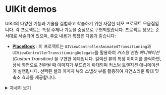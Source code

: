 # UIKit demos

UIKit의 다양한 기능과 기술을 실험하고 학습하기 위한 자잘한 데모 프로젝트 모음집입니다.
각 프로젝트는 특정 주제나 기능을 중심으로 구현되었습니다. 프로젝트 정보는 순서대로 서술되어 있으며, 주요 내용과 특징은 다음과 같습니다:


* **[PlaceBook](/01-PlaceBook/PlaceBook)** : 이 프로젝트는 `UIViewControllerAnimatedTransitioning`과 `UIViewControllerTransitioningDelegate`를 활용하여 _커스텀 전환 애니메이션(Custom Transition)_ 을 구현한 예제입니다. 컬렉션 뷰의 특정 이미지를 클릭하면, 상세 화면으로 전환될 때 이미지가 부드럽게 확대되며 커스텀 트랜지션 애니메이션이 실행됩니다. 선택된 셀의 이미지 뷰와 스냅샷 뷰를 활용하여 자연스러운 확대 및 축소 효과를 제공합니다.

<details>
<summary>자세히 보기</summary>

<!-- summary 아래 한칸 공백 두어야함 -->
| GIF |
| :--: |
| ![Simulator Screen Recording - iPhone 16 Pro - 2025-01-14 at 22 43 27](https://github.com/user-attachments/assets/b4a2c312-d5b8-4c55-8a37-f1be1733b346) |

</details>
